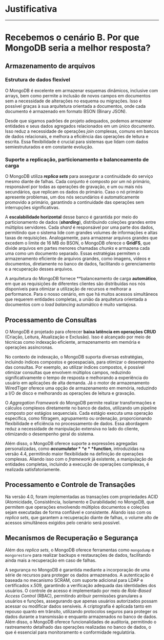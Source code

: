 # Justificativa
---
# Recebemos o cenário B. Por que MongoDB seria a melhor resposta?

## Armazenamento de arquivos

### Estrutura de dados flexível

O MongoDB é excelente em armazenar esquemas dinâmicos, inclusive com arrays, bem como permite a inclusão de novos campos em documentos sem a necessidade de alterações no esquema ou migrações. Isso é possível graças à sua arquitetura orientada a documentos, onde cada documento é armazenado em formato BSON (Binary JSON). 

Desde que sigamos padrões de projeto adequados, podemos armazenar entidades e seus dados agregados relacionados em um único documento. Isso reduz a necessidade de operações *join* complexas, comuns em bancos de dados relacionais, e melhora a eficiência das operações de leitura e escrita. Essa flexibilidade é crucial para sistemas que lidam com dados semiestruturados e em constante evolução.

### Suporte a replicação, particionamento e balanceamento de carga

O MongoDB utiliza ***replica sets*** para assegurar a continuidade do serviço mesmo diante de falhas. Cada conjunto é composto por um nó primário, responsável por todas as operações de gravação, e um ou mais nós secundários, que replicam os dados do primário. Caso o nó primário apresente problemas, um dos nós secundários é automaticamente promovido a primário, garantindo a continuidade das operações sem interrupções significativas.

A **escalabilidade horizontal** desse banco é garantida por meio do particionamento de dados (***sharding***), distribuindo coleções grandes entre múltiplos servidores. Cada *shard* é responsável por uma parte dos dados, permitindo que o sistema lide com grandes volumes de informações e altas taxas de requisições. Analogamente, para armazenar arquivos grandes que excedem o limite de 16 MB do BSON, o MongoDB oferece o **GridFS**, que divide arquivos em partes menores chamadas *chunks* e armazena cada uma como um documento separado. Essas estratégias permitem o armazenamento eficiente de arquivos grandes, como imagens, vídeos e documentos, diretamente no banco de dados, facilitando o gerenciamento e a recuperação desses arquivos.

A arquitetura do MongoDB fornece **balanceamento de carga **automático**, em que as requisições de diferentes clientes são distribuídas nos nós disponíveis para otimizar a utilização de recursos e melhorar a performance. Para o nosso cenário, em que há muitos acessos simultâneos que requerem entidades completas, a união da arquitetura orientada a documentos com o *load balancing* automático é muito vantajosa.

## Processamento de Consultas

O MongoDB é projetado para oferecer **baixa latência em operações CRUD** (Criação, Leitura, Atualização e Exclusão). Isso é alcançado por meio de técnicas como indexação eficiente, armazenamento em memória e operações assíncronas. 

No contexto de indexação, o MongoDB suporta diversas estratégias, incluindo índices compostos e geoespaciais, para otimizar o desempenho das consultas. Por exemplo, ao utilizar índices compostos, é possível otimizar consultas que envolvem múltiplos campos, reduzindo significativamente o tempo de resposta e melhorando a experiência do usuário em aplicações de alta demanda. Já o motor de armazenamento WiredTiger oferece uma opção de armazenamento em memória, reduzindo a I/O de disco e melhorando as operações de leitura e gravação. 

O *Aggregation Framework* do MongoDB permite realizar transformações e cálculos complexos diretamente no banco de dados, utilizando um pipeline composto por estágios sequenciais. Cada estágio executa uma operação específica, como filtragem, agrupamento ou ordenação, proporcionando flexibilidade e eficiência no processamento de dados. Essa abordagem reduz a necessidade de manipulação extensiva no lado do cliente, otimizando o desempenho geral do sistema.  

Além disso, o MongoDB oferece suporte a expressões agregadas personalizadas, como **$accumulator** e **$function**, introduzidas na versão 4.4, permitindo maior flexibilidade na definição de operações complexas. Aliando isso com o *framework* já existente, a manipulação de entidades completas, incluindo a execução de operações complexas, é realizada satisfatoriamente.

## Processamento e Controle de Transações

Na versão 4.0, foram implementadas as transações com propriedades ACID (Atomicidade, Consistência, Isolamento e Durabilidade) no MongoDB, que permitem que operações envolvendo múltiplos documentos e coleções sejam executadas de forma confiável e consistente. Aliando isso com os *replica sets*, que garantem a recuperação diante de falhas, o volume alto de acessos simultâneos exigidos pelo cenário será possível.

## Mecanismos de Recuperação e Segurança

Além dos *replica sets*, o MongoDB oferece ferramentas como `mongodump` e `mongorestore` para realizar backups e restaurações de dados, facilitando ainda mais a recuperação em caso de falhas.

A segurança no MongoDB é garantida mediante a incorporação de uma série de recursos para proteger os dados armazenados. A autenticação é baseada no mecanismo SCRAM, com suporte adicional para LDAP e certificados x.509, garantindo a verificação adequada das identidades dos usuários. O controle de acesso é implementado por meio de *Role-Based Access Control* (RBAC), permitindo atribuir permissões granulares a usuários e funções, assegurando que apenas usuários autorizados possam acessar ou modificar dados sensíveis. A criptografia é aplicada tanto em repouso quanto em trânsito, utilizando protocolos seguros para proteger os dados durante a transmissão e enquanto armazenados no banco de dados. Além disso, o MongoDB oferece funcionalidades de auditoria, permitindo o rastreamento detalhado das operações realizadas no banco de dados, o que é essencial para monitoramento e conformidade regulatória.
